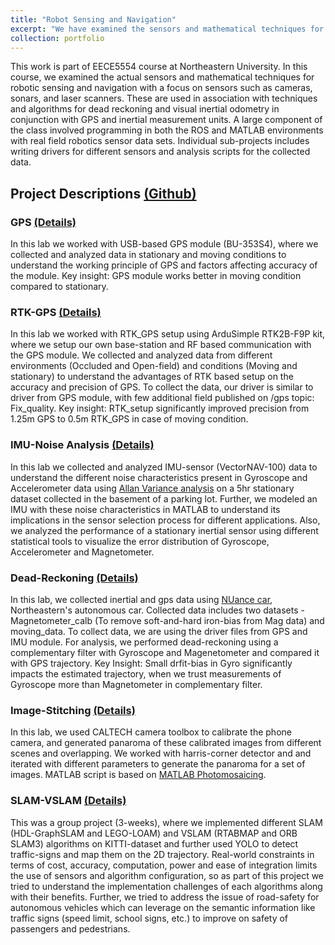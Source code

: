 ```yaml
---
title: "Robot Sensing and Navigation"
excerpt: "We have examined the sensors and mathematical techniques for robotic sensing and navigation with a focus on sensors such as cameras, GPS, IMUs, and laser scanners.<br/><img src='/images/RSN_DataCollection.png'>"
collection: portfolio
---
```

This work is part of EECE5554 course at Northeastern University. In this course, we examined the actual sensors and mathematical techniques for robotic sensing and navigation with a focus on sensors such as cameras, sonars, and laser scanners. These are used in association with techniques and algorithms for dead reckoning and visual inertial odometry in conjunction with GPS and inertial measurement units. A large component of the class involved programming in both the ROS and MATLAB environments with real field robotics sensor data sets. Individual sub-projects includes writing drivers for different sensors and analysis scripts for the collected data. 



## Project Descriptions [(Github)](https://github.com/gupta-divy/Robot-Sensing-and-Navigation)

### GPS [(Details)](https://github.com/gupta-divy/Robot-Sensing-and-Navigation/blob/main/GPS/src/report.pdf)
In this lab we worked with USB-based GPS module (BU-353S4), where we collected and analyzed data in stationary and moving conditions to understand the working principle of GPS and factors affecting accuracy of the module. Key insight: GPS module works better in moving condition compared to stationary.


### RTK-GPS [(Details)](https://github.com/gupta-divy/Robot-Sensing-and-Navigation/blob/main/RTK-GPS/src/report.pdf)
In this lab we worked with RTK_GPS setup using ArduSimple RTK2B-F9P kit, where we setup our own base-station and RF based communication with the GPS module. We collected and analyzed data from different environments (Occluded and Open-field) and conditions (Moving and stationary) to understand the advantages of RTK based setup on the accuracy and precision of GPS. To collect the data, our driver is similar to driver from GPS module, with few additional field published on /gps topic: Fix_quality. Key insight: RTK_setup significantly improved precision from 1.25m GPS to 0.5m RTK_GPS in case of moving condition.

### IMU-Noise Analysis [(Details)](https://github.com/gupta-divy/Robot-Sensing-and-Navigation/blob/main/IMU-Noise%20Analysis/src/report.pdf)
In this lab we collected and analyzed IMU-sensor (VectorNAV-100) data to understand the different noise characteristics present in Gyroscope and Accelerometer data using [Allan Variance analysis](https://www.mathworks.com/help/nav/ug/inertial-sensor-noise-analysis-using-allan-variance.html) on a 5hr stationary dataset collected in the basement of a parking lot. Further, we modeled an IMU with these noise characteristics in MATLAB to understand its implications in the sensor selection process for different applications. Also, we analyzed the performance of a stationary inertial sensor using different statistical tools to visualize the error distribution of Gyroscope, Accelerometer and Magnetometer. 

### Dead-Reckoning [(Details)](https://github.com/gupta-divy/Robot-Sensing-and-Navigation/blob/main/Dead-Reckoning/src/report.pdf)
In this lab, we collected inertial and gps data using [NUance car](https://fieldroboticslab.ece.northeastern.edu/autonomous-car/), Northeastern's autonomous car. Collected data includes two datasets - Magnetometer_calb (To remove soft-and-hard iron-bias from Mag data) and moving_data. To collect data, we are using the driver files from GPS and IMU module. For analysis, we performed dead-reckoning using a complementary filter with Gyroscope and Magenetometer and compared it with GPS trajectory. Key Insight: Small drfit-bias in Gyro significantly impacts the estimated trajectory, when we trust measurements of Gyroscope more than Magnetometer in complementary filter. 

### Image-Stitching [(Details)](https://github.com/gupta-divy/Robot-Sensing-and-Navigation/blob/main/Image-Stitching/report.pdf)
In this lab, we used CALTECH camera toolbox to calibrate the phone camera, and generated panaroma of these calibrated images from different scenes and overlapping. We worked with harris-corner detector and and iterated with different parameters to generate the panaroma for a set of images. MATLAB script is based on [MATLAB Photomosaicing](https://www.mathworks.com/help/vision/ug/feature-based-panoramic-image-stitching.html?searchHighlight=panorama&s_tid=doc_srchtitle).

### SLAM-VSLAM [(Details)](https://github.com/gupta-divy/Robot-Sensing-and-Navigation/blob/main/SLAM-VSLAM/src/analysis/report_TBD.pdf)
This was a group project (3-weeks), where we implemented different SLAM (HDL-GraphSLAM and LEGO-LOAM) and VSLAM (RTABMAP and ORB SLAM3) algorithms on KITTI-dataset and further used YOLO to detect traffic-signs and map them on the 2D trajectory. Real-world constraints in terms of cost, accuracy, computation, power and ease of integration limits the use of sensors and algorithm configuration, so as part of this project we tried to understand the implementation challenges of each algorithms along with their benefits. Further, we tried to address the issue of road-safety for autonomous vehicles which can leverage on the semantic information like traffic signs (speed limit, school signs, etc.) to improve on safety of passengers and pedestrians. 
